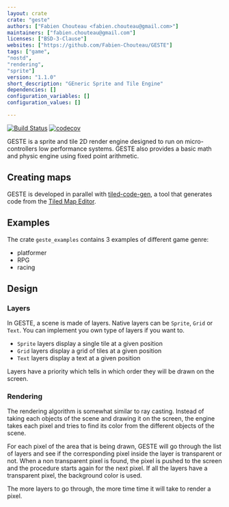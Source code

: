 ```yaml
---
layout: crate
crate: "geste"
authors: ["Fabien Chouteau <fabien.chouteau@gmail.com>"]
maintainers: ["fabien.chouteau@gmail.com"]
licenses: ["BSD-3-Clause"]
websites: ["https://github.com/Fabien-Chouteau/GESTE"]
tags: ["game",
"nostd",
"rendering",
"sprite"]
version: "1.1.0"
short_description: "GEneric Sprite and Tile Engine"
dependencies: []
configuration_variables: []
configuration_values: []

---
```


[![Build Status](https://travis-ci.org/Fabien-Chouteau/GESTE.svg?branch=master)](https://travis-ci.org/Fabien-Chouteau/GESTE)
[![codecov](https://codecov.io/gh/Fabien-Chouteau/GESTE/branch/master/graph/badge.svg)](https://codecov.io/gh/Fabien-Chouteau/GESTE)

GESTE is a sprite and tile 2D render engine designed to run on
micro-controllers low performance systems. GESTE also provides a basic math and
physic engine using fixed point arithmetic.

## Creating maps

GESTE is developed in parallel with
[tiled-code-gen](https://github.com/Fabien-Chouteau/tiled-code-gen), a tool
that generates code from the [Tiled Map Editor](https://www.mapeditor.org/).

## Examples

The crate `geste_examples` contains 3 examples of different game genre:
 - platformer
 - RPG
 - racing

## Design

### Layers

In GESTE, a scene is made of layers. Native layers can be `Sprite`, `Grid` or
`Text`. You can implement you own type of layers if you want to.

 - `Sprite` layers display a single tile at a given position
 - `Grid` layers display a grid of tiles at a given position
 - `Text` layers display a text at a given position

Layers have a priority which tells in which order they will be drawn on the
screen.

### Rendering

The rendering algorithm is somewhat similar to ray casting. Instead of taking
each objects of the scene and drawing it on the screen, the engine takes each
pixel and tries to find its color from the different objects of the scene.

For each pixel of the area that is being drawn, GESTE will go through the list
of layers and see if the corresponding pixel inside the layer is transparent or
not. When a non transparent pixel is found, the pixel is pushed to the screen
and the procedure starts again for the next pixel. If all the layers have a
transparent pixel, the background color is used.

The more layers to go through, the more time time it will take to render a
pixel.



